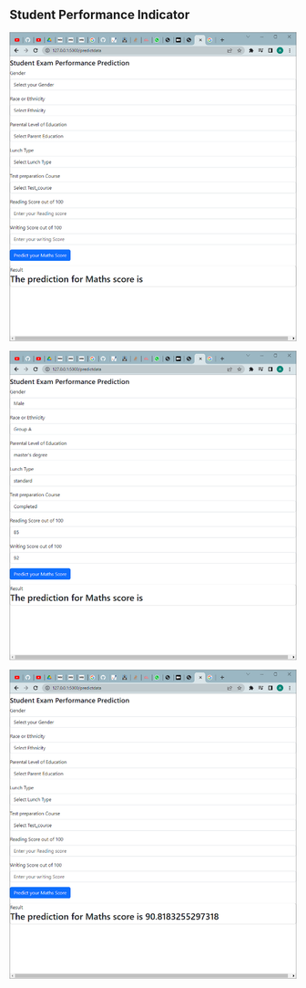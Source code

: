 ## Student Performance Indicator

![Alt text](image-3.png)

![Alt text](image-4.png)

![Alt text](image-5.png)